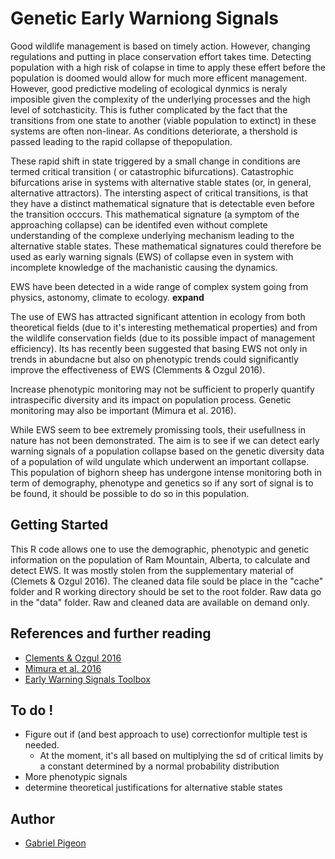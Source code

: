 # Genetic Early Warniong Signals

Good wildlife management is based on timely action. However, changing regulations and
putting in place conservation effort takes time. Detecting population with a high 
risk of colapse in time to apply these effert before the population is doomed would allow 
for much more efficent management. However, good predictive modeling of ecological dynmics 
is neraly imposible given the complexity of the underlying processes and the high
level of sotchasticity. This is futher complicated by the fact that the transitions
from one state to another (viable population to extinct) in these systems
are often non-linear. As conditions deteriorate, a thershold is passed
leading to the rapid collapse of thepopulation.


These rapid shift in state triggered by a small change in conditions are termed
critical transition ( or catastrophic bifurcations). Catastrophic bifurcations
arise in systems with alternative stable states (or, in general,
alternative attractors). The intersting aspect
of critical transitions, is that they have a distinct mathematical signature that
is detectable even before the transition occcurs. This mathematical
signature (a symptom of the approaching collapse) can be identifed even
without complete understanding of the complexe underlying mechanism leading
to the alternative stable states. These mathematical signatures could therefore
be used as early warning signals (EWS) of collapse even in system with incomplete 
knowledge of the machanistic causing the dynamics.


EWS have been detected in a wide range of complex system going from physics, astonomy, climate to ecology. **expand**


The use of EWS has attracted significant attention in ecology from both theoretical fields
(due to it's interesting methematical properties) and from the wildlife conservation
fields (due to its possible impact of management efficiency). Its has recently
been suggested that basing EWS not only in trends in abundacne but also on phenotypic
trends could significantly improve the effectiveness of EWS (Clemments & Ozgul 2016).


Increase phenotypic monitoring may not be sufficient to properly quantify intraspecific diversity and its impact on population process. Genetic monitoring may also be 
important (Mimura et al. 2016).


While EWS seem to bee extremely promissing tools, their usefullness in nature has 
not been demonstrated. The aim is to see if we can detect early warning signals
of a population collapse based on the genetic diversity data of a population of wild ungulate
which underwent an important collapse. This population of bighorn sheep has undergone intense
monitoring both in term of demography, phenotype and genetics so if any sort of signal 
is to be found, it should be possible to do so in this population.

## Getting Started

This R code allows one to use the demographic, phenotypic and genetic information
on the population of Ram Mountain, Alberta, to calculate and detect EWS. It was mostly stolen from the supplementary material of (Clemets & Ozgul 2016). The cleaned data file sould be place in the "cache" folder and R working directory should be set to the root folder. Raw data go in the "data" folder. Raw and cleaned data are available on demand only.


## References and further reading

* [Clements & Ozgul 2016](http://www.nature.com/doifinder/10.1038/ncomms10984)
* [Mimura et al. 2016](http://doi.wiley.com/10.1111/eva.12436)
* [Early Warning Signals Toolbox](http://www.early-warning-signals.org/)


## To do !

* Figure out if (and best approach to use) correctionfor multiple test is needed.
    + At the moment, it's all based on multiplying the sd of critical limits by a constant determined by a normal probability distribution  
* More phenotypic signals
* determine theoretical justifications for alternative stable states

## Author
* [Gabriel Pigeon](https://github.com/GabrielPigeon)
